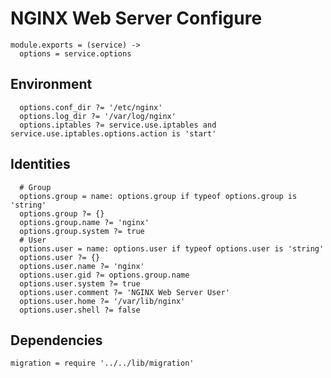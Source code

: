 
# NGINX Web Server Configure

    module.exports = (service) ->
      options = service.options

## Environment

      options.conf_dir ?= '/etc/nginx'
      options.log_dir ?= '/var/log/nginx'
      options.iptables ?= service.use.iptables and service.use.iptables.options.action is 'start'

## Identities

      # Group
      options.group = name: options.group if typeof options.group is 'string'
      options.group ?= {}
      options.group.name ?= 'nginx'
      options.group.system ?= true
      # User
      options.user = name: options.user if typeof options.user is 'string'
      options.user ?= {}
      options.user.name ?= 'nginx'
      options.user.gid ?= options.group.name
      options.user.system ?= true
      options.user.comment ?= 'NGINX Web Server User'
      options.user.home ?= '/var/lib/nginx'
      options.user.shell ?= false

## Dependencies
    
    migration = require '../../lib/migration'
